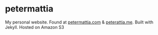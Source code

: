 # petermattia

My personal website. Found at [petermattia.com](http://petermattia.com) & [peterattia.me](http://peterattia.me). Built with Jekyll. Hosted on Amazon S3
